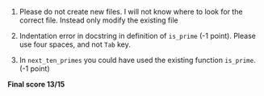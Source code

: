 1. Please do not create new files. I will not know where to look for the correct file. Instead only modify the existing file

2. Indentation error in docstring in definition of ``is_prime`` (-1 point). Please use four spaces, and not ``Tab`` key.

3. In ``next_ten_primes`` you could have used the existing function ``is_prime``. (-1 point)

**Final score 13/15**

